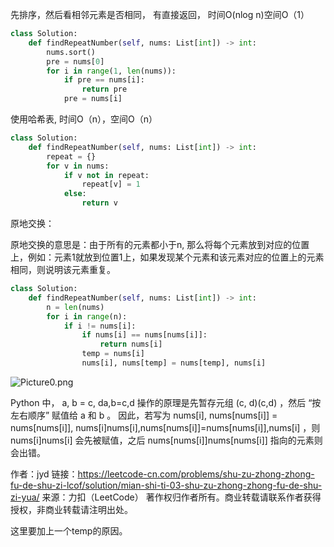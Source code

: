 先排序，然后看相邻元素是否相同， 有直接返回， 时间O(nlog n)空间O（1）

```python
class Solution:
    def findRepeatNumber(self, nums: List[int]) -> int:
        nums.sort()
        pre = nums[0]
        for i in range(1, len(nums)):
            if pre == nums[i]:
                return pre
            pre = nums[i]
```

使用哈希表, 时间O（n），空间O（n）

```python
class Solution:
    def findRepeatNumber(self, nums: List[int]) -> int:
        repeat = {}
        for v in nums:
            if v not in repeat:
                repeat[v] = 1
            else:
                return v
```

原地交换：

原地交换的意思是：由于所有的元素都小于n, 那么将每个元素放到对应的位置上，例如：元素1就放到位置1上，如果发现某个元素和该元素对应的位置上的元素相同，则说明该元素重复。

```python
class Solution:
    def findRepeatNumber(self, nums: List[int]) -> int:
        n = len(nums)
        for i in range(n):
            if i != nums[i]:
                if nums[i] == nums[nums[i]]:
                    return nums[i]
                temp = nums[i]
                nums[i], nums[temp] = nums[temp], nums[i]
```

![Picture0.png](https://pic.leetcode-cn.com/1618146573-bOieFQ-Picture0.png)

Python 中， a, b = c, da,b=c,d 操作的原理是先暂存元组 (c, d)(c,d) ，然后 “按左右顺序” 赋值给 a 和 b 。
因此，若写为 nums[i], nums[nums[i]] = nums[nums[i]], nums[i]nums[i],nums[nums[i]]=nums[nums[i]],nums[i] ，则 nums[i]nums[i] 会先被赋值，之后 nums[nums[i]]nums[nums[i]] 指向的元素则会出错。

作者：jyd
链接：https://leetcode-cn.com/problems/shu-zu-zhong-zhong-fu-de-shu-zi-lcof/solution/mian-shi-ti-03-shu-zu-zhong-zhong-fu-de-shu-zi-yua/
来源：力扣（LeetCode）
著作权归作者所有。商业转载请联系作者获得授权，非商业转载请注明出处。

这里要加上一个temp的原因。

